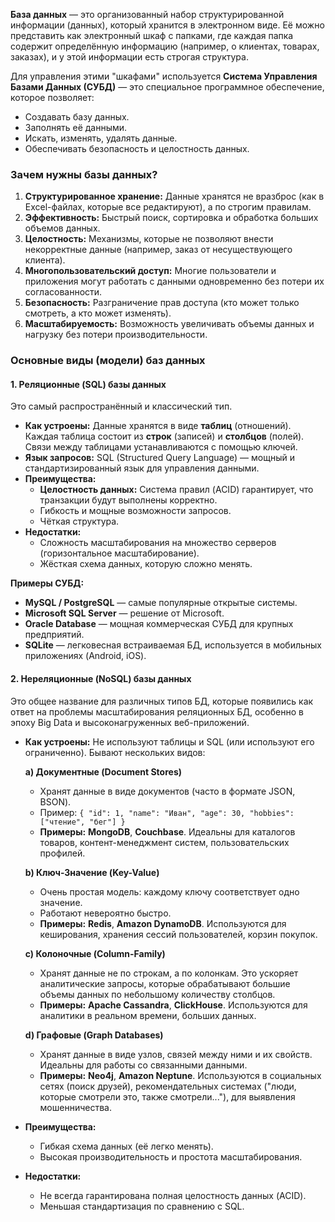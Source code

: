 
**База данных** — это организованный набор структурированной информации (данных), который хранится в электронном виде. Её можно представить как электронный шкаф с папками, где каждая папка содержит определённую информацию (например, о клиентах, товарах, заказах), и у этой информации есть строгая структура.

Для управления этими "шкафами" используется **Система Управления Базами Данных (СУБД)** — это специальное программное обеспечение, которое позволяет:
*   Создавать базу данных.
*   Заполнять её данными.
*   Искать, изменять, удалять данные.
*   Обеспечивать безопасность и целостность данных.

### Зачем нужны базы данных?

1.  **Структурированное хранение:** Данные хранятся не вразброс (как в Excel-файлах, которые все редактируют), а по строгим правилам.
2.  **Эффективность:** Быстрый поиск, сортировка и обработка больших объемов данных.
3.  **Целостность:** Механизмы, которые не позволяют внести некорректные данные (например, заказ от несуществующего клиента).
4.  **Многопользовательский доступ:** Многие пользователи и приложения могут работать с данными одновременно без потери их согласованности.
5.  **Безопасность:** Разграничение прав доступа (кто может только смотреть, а кто может изменять).
6.  **Масштабируемость:** Возможность увеличивать объемы данных и нагрузку без потери производительности.

### Основные виды (модели) баз данных

#### 1. Реляционные (SQL) базы данных

Это самый распространённый и классический тип.

*   **Как устроены:** Данные хранятся в виде **таблиц** (отношений). Каждая таблица состоит из **строк** (записей) и **столбцов** (полей). Связи между таблицами устанавливаются с помощью ключей.
*   **Язык запросов:** SQL (Structured Query Language) — мощный и стандартизированный язык для управления данными.
*   **Преимущества:**
    *   **Целостность данных:** Система правил (ACID) гарантирует, что транзакции будут выполнены корректно.
    *   Гибкость и мощные возможности запросов.
    *   Чёткая структура.
*   **Недостатки:**
    *   Сложность масштабирования на множество серверов (горизонтальное масштабирование).
    *   Жёсткая схема данных, которую сложно менять.

**Примеры СУБД:**
*   **MySQL / PostgreSQL** — самые популярные открытые системы.
*   **Microsoft SQL Server** — решение от Microsoft.
*   **Oracle Database** — мощная коммерческая СУБД для крупных предприятий.
*   **SQLite** — легковесная встраиваемая БД, используется в мобильных приложениях (Android, iOS).

#### 2. Нереляционные (NoSQL) базы данных

Это общее название для различных типов БД, которые появились как ответ на проблемы масштабирования реляционных БД, особенно в эпоху Big Data и высоконагруженных веб-приложений.

*   **Как устроены:** Не используют таблицы и SQL (или используют его ограниченно). Бывают нескольких видов:

    **a) Документные (Document Stores)**
    *   Хранят данные в виде документов (часто в формате JSON, BSON).
    *   Пример: `{ "id": 1, "name": "Иван", "age": 30, "hobbies": ["чтение", "бег"] }`
    *   **Примеры:** **MongoDB**, **Couchbase**. Идеальны для каталогов товаров, контент-менеджмент систем, пользовательских профилей.

    **b) Ключ-Значение (Key-Value)**
    *   Очень простая модель: каждому ключу соответствует одно значение.
    *   Работают невероятно быстро.
    *   **Примеры:** **Redis**, **Amazon DynamoDB**. Используются для кеширования, хранения сессий пользователей, корзин покупок.

    **c) Колоночные (Column-Family)**
    *   Хранят данные не по строкам, а по колонкам. Это ускоряет аналитические запросы, которые обрабатывают большие объемы данных по небольшому количеству столбцов.
    *   **Примеры:** **Apache Cassandra**, **ClickHouse**. Используются для аналитики в реальном времени, больших данных.

    **d) Графовые (Graph Databases)**
    *   Хранят данные в виде узлов, связей между ними и их свойств. Идеальны для работы со связанными данными.
    *   **Примеры:** **Neo4j**, **Amazon Neptune**. Используются в социальных сетях (поиск друзей), рекомендательных системах ("люди, которые смотрели это, также смотрели..."), для выявления мошенничества.

*   **Преимущества:**
    *   Гибкая схема данных (её легко менять).
    *   Высокая производительность и простота масштабирования.
*   **Недостатки:**
    *   Не всегда гарантирована полная целостность данных (ACID).
    *   Меньшая стандартизация по сравнению с SQL.


